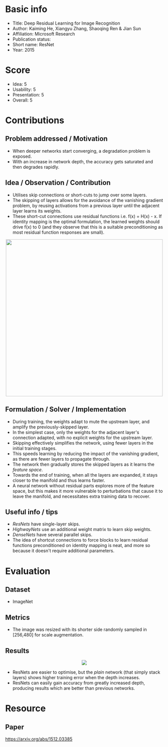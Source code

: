 # Basic info
- Title: Deep Residual Learning for Image Recognition
- Author: Kaiming He, Xiangyu Zhang, Shaoqing Ren & Jian Sun
- Affiliation: Microsoft Research
- Publication status: 
- Short name: ResNet
- Year: 2015

# Score
- Idea: 5
- Usability: 5
- Presentation: 5
- Overall: 5

# Contributions
## Problem addressed / Motivation
- When deeper networks start converging, a degradation problem is exposed.
- With an increase in network depth, the accuracy gets saturated and then degrades rapidly.

## Idea / Observation / Contribution
- Utilises skip connections or short-cuts to jump over some layers.
- The skipping of layers allows for the avoidance of the vanishing gradient problem, by reusing activations from a previous layer until the adjacent layer learns its weights.
- These short-cut connections use residual functions i.e. f(x) = H(x) - x. If identity mapping is the optimal formulation, the learned weights should drive f(x) to 0 (and they observe that this is a suitable preconditioning as most residual function responses are small).

<p align="center">
  <img src="https://neurohive.io/wp-content/uploads/2019/01/resnet-e1548261477164.png" width=500>
</p>

## Formulation / Solver / Implementation
- During training, the weights adapt to mute the upstream layer, and amplify the previously-skipped layer. 
- In the simplest case, only the weights for the adjacent layer's connection adapted, with no explicit weights for the upstream layer.
- Skipping effectively simplifies the network, using fewer layers in the initial training stages.
- This speeds learning by reducing the impact of the vanishing gradient, as there are fewer layers to propagate through.
- The network then gradually stores the skipped layers as it learns the *feature space*.
- Towards the end of training, when all the layers are expanded, it stays closer to the manifold and thus learns faster.
- A neural network without residual parts explores more of the feature space, but this makes it more vulnerable to perturbations that cause it to leave the manifold, and necessitates extra training data to recover.

## Useful info / tips
- *ResNets* have single-layer skips.
- *HighwayNets* use an additional weight matrix to learn skip weights.
- *DenseNets* have several parallel skips.
- The idea of shortcut connections to force blocks to learn residual functions preconditioned on identity mapping is neat, and more so because it doesn't require additional parameters.

# Evaluation
## Dataset
- ImageNet

## Metrics
- The image was resized with its shorter side randomly sampled in [256,480] for scale augmentation.

## Results
<p align="center">
  <img src="https://neurohive.io/wp-content/uploads/2019/01/resnet-validation-570x355.png">
</p>

- ResNets are easier to optimise, but the *plain* network (that simply stack layers) shows higher training error when the depth increases.
- ResNets can easily gain accuracy from greatly increased depth, producing results which are better than previous networks.

# Resource
## Paper
https://arxiv.org/abs/1512.03385
